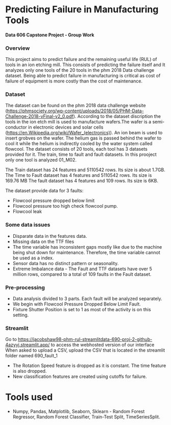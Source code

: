 # Predicting Failure in Manufacturing Tools
#### Data 606 Capstone Project - Group Work

### Overview 
This project aims to predict failure and the remaining useful life (RUL) of tools in an ion etching mill. This consists of predicting the failure itself and  It analyzes only one tools of the 20 tools in the phm 2018 Data challenge dataset. Being able to predict failure in manufacturing is critical as cost of failure of equipment is more costly than the cost of maintenance. 

### Dataset
The dataset can be found on the phm 2018 data challenge website (https://phmsociety.org/wp-content/uploads/2018/05/PHM-Data-Challenge-2018-vFinal-v2_0.pdf). According to the dataset discription the tools in the ion etch mill is used to manufacture wafers.The wafer is a semi-conductor in electronic devices and solar cells (https://en.Wikipedia.org/wiki/Wafer_(electronics)). An ion beam is used to insert grobves on the wafer. The helium gas is passed behind the wafer to cool it while the helium is indirectly cooled by the water system called flowcool. The dataset consists of 20 tools, each tool has 3 datasets provided for it. The train, time to fault and fault datasets. In this prooject only one tool is analyzed 01_M02. 

The Train dataset has 24 features and 5110542 rows. Its size is about 1.7GB.
The Time to Fault dataset has 4 features and 5110542 rows. Its size is 169.76 MB
The fault dataset has 4 features and 109 rows. Its size is 6KB.

The dataset provide data for 3 faults:
- Flowcool pressure dropped below limit
- Flowcool pressure too high check flowcool pump.
- Flowcool leak

### Some data issues
- Disparate data in the features data.
- Missing data on the TTF files
- The time variable has inconsistent gaps mostly like due to the machine being shut down for maintenance. Therefore, the time variable cannot be used as a index.
- Sensor data has no distinct pattern or seasonality.
- Extreme Imbalance data - The Fault and TTF datasets have over 5 million rows, compared to a total of 109 faults in the Fault dataset. 

### Pre-processing
- Data analysis divided to 3 parts. Each fault will be analyzed separately. 
- We begin with Flowcool Pressure Dropped Below Limit Fault.
- Fixture Shutter Position is set to 1 as most of the activity is on this setting.

### Streamlit
Go to https://jacobshaw98-phm-rul-streamlitdata-690-proj-2-github-4azyyj.streamlit.app/ to access the webhosted version of our interface
When asked to upload a CSV, upload the CSV that is located in the streamlit folder named 690_fault_1
- The Rotation Speed feature is dropped as it is constant. The time feature is also dropped.
- New classification features are created using cutoffs for failure.

# Tools used
- Numpy, Pandas, Matplotlib, Seaborn, Sklearn - Random Forest Regressor, Random Forest Classifier, Train-Test Split, TimeSeriesSplit.
